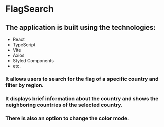 # FlagSearch

## The application is built using the technologies:
- React
- TypeScript
- Vite
- Axios
- Styled Components
- etc.

### It allows users to search for the flag of a specific country and filter by region.
### It displays brief information about the country and shows the neighboring countries of the selected country.
### There is also an option to change the color mode.

